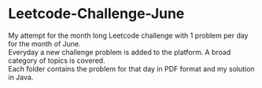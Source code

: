 # Leetcode-Challenge-June
My attempt for the month long Leetcode challenge with 1 problem per day for the month of June.
<br>
Everyday a new challenge problem is added to the platform. A broad category of topics is covered.
<br>
Each folder contains the problem for that day in PDF format and my solution in Java.
